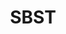 ---
# This topic lives at
# https://digital.gov/topics/sbst

# Topic Title
title: "SBST"

# description — keep it short and clear
summary: ""

# Weight
weight: 1

# For more information on managing topics,
# see https://github.com/GSA/digitalgov.gov/wiki/topics
---